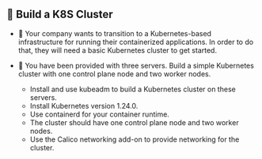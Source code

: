 ## 🤖 Build a K8S Cluster

- 📌 Your company wants to transition to a Kubernetes-based infrastructure for running their containerized applications. In order to do that, they will need a basic Kubernetes cluster to get started.

- 📌 You have been provided with three servers. Build a simple Kubernetes cluster with one control plane node and two worker nodes.

    - Install and use kubeadm to build a Kubernetes cluster on these servers.
    - Install Kubernetes version 1.24.0.
    - Use containerd for your container runtime.
    - The cluster should have one control plane node and two worker nodes.
    - Use the Calico networking add-on to provide networking for the cluster.